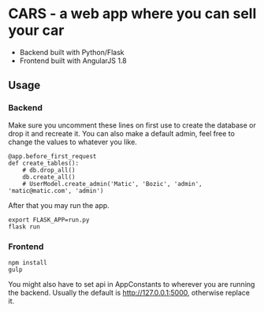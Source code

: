 # CARS - a web app where you can sell your car
- Backend built with Python/Flask
- Frontend built with AngularJS 1.8

## Usage
### Backend
Make sure you uncomment these lines on first use to create the database or drop it and recreate it. You can also make a default admin, feel free to change the values to whatever you like.
```
@app.before_first_request
def create_tables():
    # db.drop_all()
    db.create_all()
    # UserModel.create_admin('Matic', 'Bozic', 'admin', 'matic@matic.com', 'admin')
```
After that you may run the app.
```
export FLASK_APP=run.py
flask run
```

### Frontend
```
npm install
gulp
```

You might also have to set api in AppConstants to wherever you are running the backend.
Usually the default is http://127.0.0.1:5000, otherwise replace it.


